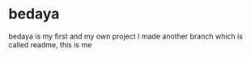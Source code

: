 # bedaya
bedaya is my first and my own project
I made another branch which is called readme, this is me
